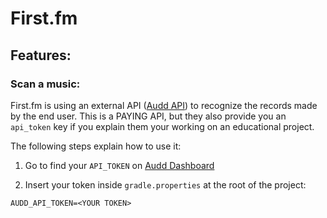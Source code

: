 # First.fm

## Features:

### Scan a music: ###
 First.fm is using an external API ([Audd API](https://docs.audd.io/)) to recognize the records made by the end user. This is a PAYING API, but they also provide you an `api_token` key if you explain them your working on an educational project. 

 The following steps explain how to use it:

1. Go to find your `API_TOKEN` on [Audd Dashboard](https://dashboard.audd.io/)

2. Insert your token inside `gradle.properties` at the root of the project:
 ```
 AUDD_API_TOKEN=<YOUR TOKEN>
 ```